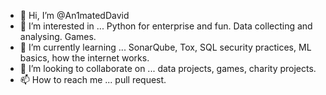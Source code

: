 - 👋 Hi, I’m @An1matedDavid
- 👀 I’m interested in ... Python for enterprise and fun. Data collecting and analysing. Games. 
- 🌱 I’m currently learning ... SonarQube, Tox, SQL security practices, ML basics, how the internet works.
- 💞️ I’m looking to collaborate on ... data projects, games, charity projects.
- 📫 How to reach me ... pull request.

<!---
An1matedDavid/An1matedDavid is a ✨ special ✨ repository because its `README.md` (this file) appears on your GitHub profile.
You can click the Preview link to take a look at your changes.
--->
